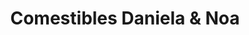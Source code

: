 ---
title: "Comestibles Daniela & Noa"
url: /la-linea-de-la-concepcion/comestibles-daniela-y-noa/
shop: quiosco
---